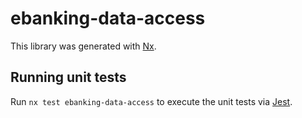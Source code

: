 # ebanking-data-access

This library was generated with [Nx](https://nx.dev).

## Running unit tests

Run `nx test ebanking-data-access` to execute the unit tests via [Jest](https://jestjs.io).
